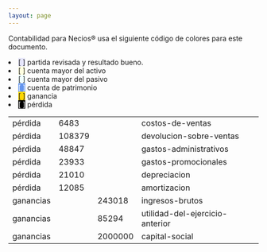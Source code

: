 ```yaml
--- 
layout: page
--- 
```


Contabilidad para Necios® usa el siguiente código de colores para este documento.
<li><span style='background-color: lavender'>[    ]</span> partida revisada y resultado bueno. </li>
<li><span style='background-color: lightyellow'>[    ]</span> cuenta mayor del activo </li>
<li><span style='background-color: azure'>[    ]</span> cuenta mayor del pasivo </li>
<li><span style='color: white; background-color: cornflowerblue'>[    ]</span> cuenta de patrimonio </li>
<li><span style='background-color: gold'>[    ]</span> ganancia </li>
<li><span style='color: white; background-color: black'>[    ]</span> pérdida </li>
<table><tbody>
<tr><td>pérdida</td><td>6483</td><td></td><td>costos-de-ventas</td></tr>
<tr><td>pérdida</td><td>108379</td><td></td><td>devolucion-sobre-ventas</td></tr>
<tr><td>pérdida</td><td>48847</td><td></td><td>gastos-administrativos</td></tr>
<tr><td>pérdida</td><td>23933</td><td></td><td>gastos-promocionales</td></tr>
<tr><td>pérdida</td><td>21010</td><td></td><td>depreciacion</td></tr>
<tr><td>pérdida</td><td>12085</td><td></td><td>amortizacion</td></tr>
<tr><td> ganancias </td><td> </td><td>243018</td><td>ingresos-brutos</td></tr>
<tr><td> ganancias </td><td> </td><td>85294</td><td>utilidad-del-ejercicio-anterior</td></tr>
<tr><td> ganancias </td><td> </td><td>2000000</td><td>capital-social</td></tr>
<table><tbody>
